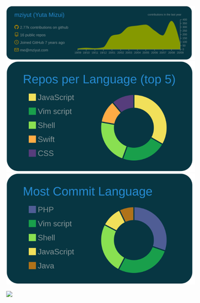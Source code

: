 ![](https://raw.githubusercontent.com/mziyut/mziyut/master/profile-summary-card-output/solarized_dark/0-profile-details.svg)
![](https://raw.githubusercontent.com/mziyut/mziyut/master/profile-summary-card-output/solarized_dark/1-repos-per-language.svg)
![](https://raw.githubusercontent.com/mziyut/mziyut/master/profile-summary-card-output/solarized_dark/2-most-commit-language.svg) 

![](https://komarev.com/ghpvc/?username=mziyut&color=green)
